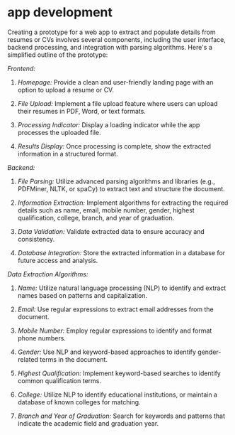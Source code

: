 # app development
Creating a prototype for a web app to extract and populate details from resumes or CVs involves several components, including the user interface, backend processing, and integration with parsing algorithms. Here's a simplified outline of the prototype:

*Frontend:*

1. *Homepage:* Provide a clean and user-friendly landing page with an option to upload a resume or CV.

2. *File Upload:* Implement a file upload feature where users can upload their resumes in PDF, Word, or text formats.

3. *Processing Indicator:* Display a loading indicator while the app processes the uploaded file.

4. *Results Display:* Once processing is complete, show the extracted information in a structured format.

*Backend:*

1. *File Parsing:* Utilize advanced parsing algorithms and libraries (e.g., PDFMiner, NLTK, or spaCy) to extract text and structure the document.

2. *Information Extraction:* Implement algorithms for extracting the required details such as name, email, mobile number, gender, highest qualification, college, branch, and year of graduation.

3. *Data Validation:* Validate extracted data to ensure accuracy and consistency.

4. *Database Integration:* Store the extracted information in a database for future access and analysis.

*Data Extraction Algorithms:*

1. *Name:* Utilize natural language processing (NLP) to identify and extract names based on patterns and capitalization.

2. *Email:* Use regular expressions to extract email addresses from the document.

3. *Mobile Number:* Employ regular expressions to identify and format phone numbers.

4. *Gender:* Use NLP and keyword-based approaches to identify gender-related terms in the document.

5. *Highest Qualification:* Implement keyword-based searches to identify common qualification terms.

6. *College:* Utilize NLP to identify educational institutions, or maintain a database of known colleges for matching.

7. *Branch and Year of Graduation:* Search for keywords and patterns that indicate the academic field and graduation year.

